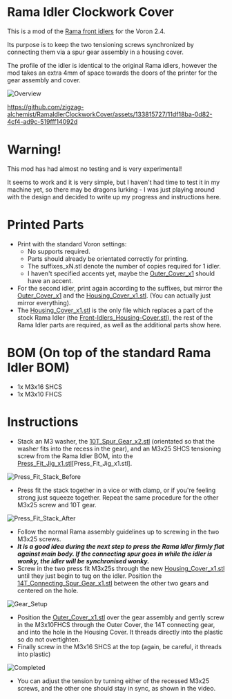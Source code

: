 # Rama Idler Clockwork Cover
This is a mod of the [Rama front idlers](https://github.com/Ramalama2/Voron-2-Mods/tree/main/Front_Idlers) for the Voron 2.4. 

Its purpose is to keep the two tensioning screws synchronized by connecting them via a spur gear assembly in a housing cover.

The profile of the idler is identical to the original Rama idlers, however the mod takes an extra 4mm of space towards the doors of the printer for the gear assembly and cover.

![Overview](Images/Exploded_Overview.png)

https://github.com/zigzag-alchemist/RamaIdlerClockworkCover/assets/133815727/11df18ba-0d82-4cf4-ad9c-519fff14092d


# Warning!

This mod has had almost no testing and is very experimental!

It seems to work and it is very simple, but I haven't had time to test it in my machine yet, so there may be dragons lurking - I was just playing around with the design and decided to write up my progress and instructions here.

# Printed Parts

- Print with the standard Voron settings:
  - No supports required.
  - Parts should already be orientated correctly for printing.
  - The suffixes\_xN.stl  denote the number of copies required for 1 idler.
  - I haven't specified accents yet, maybe the [Outer\_Cover\_x1](STL/Outer_Cover_x1.stl) should have an accent.
- For the second idler, print again according to the suffixes, but mirror the [Outer\_Cover\_x1](STL/Outer_Cover_x1.stl) and the [Housing\_Cover\_x1.stl](STL/Housing_Cover_x1.stl). (You can actually just mirror everything).
- The [Housing\_Cover\_x1.stl](STL/Housing_Cover_x1.stl) is the only file which replaces a part of the stock Rama Idler (the [Front-Idlers\_Housing-Cover.stl](https://github.com/Ramalama2/Voron-2-Mods/blob/main/Front_Idlers/Voron%202.4/STL/Front-Idlers_Housing-Cover.stl)), the rest of the Rama Idler parts are required, as well as the additional parts show here.

# BOM (On top of the standard Rama Idler BOM)

- 1x M3x16 SHCS
- 1x M3x10 FHCS

# Instructions

- Stack an M3 washer, the [10T\_Spur\_Gear\_x2.stl](STL/10T_Spur_Gear_x2.stl) (orientated so that the washer fits into the recess in the gear), and an M3x25 SHCS tensioning screw from the Rama Idler BOM,  into the [Press\_Fit\_Jig\_x1.stl](STL/Press_Fit_Jig_x1.stl)[Press_Fit_Jig_x1.stl].

![Press_Fit_Stack_Before](Images/M3x25_10T_in_jig_ready_for_vice.png)

- Press fit the stack together in a vice or with clamp, or if you're feeling strong just squeeze together. Repeat the same procedure for the other M3x25 screw and 10T gear.

![Press_Fit_Stack_After](Images/M3x25_10T_after_press_fit.png)

- Follow the normal Rama assembly guidelines up to screwing in the two M3x25 screws.
- ***It is a good idea during the next step to press the Rama Idler firmly flat against main body. If the connecting spur goes in while the idler is wonky, the idler will be synchronised wonky.***
- Screw in the two press fit M3x25s through the new [Housing\_Cover\_x1.stl](STL/Housing_Cover_x1.stl) until they just begin to tug on the idler. Position the [14T\_Connecting_Spur\_Gear\_x1.stl](STL/14T_Connecting_Spur_Gear_x1.stl) between the other two gears and centered on the hole.

![Gear_Setup](Images/M3x25_and_10T_fitted_through_housing_cover.png)

- Position the [Outer\_Cover\_x1.stl](STL/Outer_Cover_x1.stl) over the gear assembly and gently screw in the M3x10FHCS through the Outer Cover, the 14T connecting gear, and into the hole in the Housing Cover. It threads directly into the plastic so do not overtighten.
- Finally screw in the M3x16 SHCS at the top (again, be careful, it threads into plastic)

![Completed](Images/OuterCover_Fitted_with_M3x16SHCS_and_M3x10FHCS.png)

- You can adjust the tension by turning either of the recessed M3x25 screws, and the other one should stay in sync, as shown in the video.
